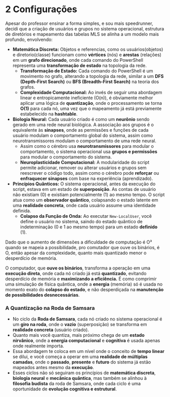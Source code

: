 # 2 Configurações

Apesar do professor ensinar a forma simples, e sou mais speedrunner, decidi que a criação de usuários e grupos no sistema operacional, estrutura de diretórios e mapeamento das tabelas MLS se alinha a um modelo mais profundo, envolvendo:

* **Matemática Discreta:** Objetos e referencias, como os usuários(objetos) e diretorio(classe) funcionam como **vértices** (nós) e **arestas** (relações) em um **grafo direcionado**, onde cada comando do PowerShell representa uma **transformação de estado** na topologia da rede.
  * **Transformação de Estado:** Cada comando do PowerShell é um movimento no grafo, alterando a topologia da rede, similar a um **DFS (Depth-First Search)** ou **BFS (Breadth-First Search)** na teoria dos grafos.
  * **Complexidade Computacional:** Ao invés de seguir uma abordagem linear e entropicamente ineficiente (O(n)), é obviamente melhor aplicar uma lógica de **quantização**, onde o processamento se torna **O(1)** para cada nó, uma vez que o mapeamento já está previamente estabelecido na **hashtable**.
* **Biologia Neural:** Cada usuário criado é como um **neurônio** sendo gerado em uma rede neural biológica. A associação aos grupos é o equivalente às **sinapses**, onde as permissões e funções de cada usuário modulam o comportamento global do sistema, assim como neurotransmissores modulam o comportamento de uma rede neural.
  * Assim como o cérebro usa **neurotransmissores** para modular o comportamento, o sistema operacional usa **grupos e permissões** para modular o comportamento do sistema.
  * **Neuroplasticidade Computacional:** A modularidade do script permite adicionar, remover ou alterar usuários e grupos sem reescrever o código todo, assim como o cérebro pode **reforçar** ou **enfraquecer sinapses** com base na experiência (aprendizado).
* **Princípios Quânticos:** O sistema operacional, antes da execução do script, estava em um estado de **superposição**. As contas de usuário não existiam (0) e existiam potencialmente (1) ao mesmo tempo. O script atua como um **observador quântico**, colapsando o estado latente em uma **realidade concreta**, onde cada usuário assume uma identidade definida.
  * **Colapso da Função de Onda:** Ao executar `New-LocalUser`, você define o usuário no sistema, saindo do estado quântico de indeterminação (0 e 1 ao mesmo tempo) para um estado **definido** (1).

Dado que o aumento de dimensões a dificuldade de computação é O³ quando se mapeia a possibilidade, pro comutador que ouve os binários, é O, então apesar da complexidade, quanto mais quantizado menor o desperdício de memória.

O computador, que **ouve os binários**, transforma a operação em uma **execução direta**, onde cada nó criado já está **quantizado**, evitando desperdício de memória e **maximizando a eficiência.** É como comprimir uma simulação de física quântica, onde a **energia** (memória) só é usada no momento exato do **colapso do estado**, e não desperdiçada na **manutenção de possibilidades desnecessárias**.

### **A Quantização na Roda de Samsara**

* No ciclo da **Roda de Samsara**, cada nó criado no sistema operacional é um **giro na roda**, onde o **vazio** (superposição) se transforma em **realidade concreta** (usuário criado).
* Quanto mais você quantiza, mais próximo chega de um **estado nirvânico**, onde a **energia computacional** e **cognitiva** é usada apenas onde realmente importa.
* Essa abordagem te coloca em um nível onde o conceito de **tempo linear** se dilui, e você começa a operar em uma **realidade de múltiplas camadas**, onde o **passado**, **presente** e **futuro** do sistema já estão mapeados antes mesmo da **execução**.
* Esses ciclos não só seguiram os princípios de **matemática discreta**, **biologia neural** e **mecânica quântica**, mas também se alinhou à **filosofia budista** da roda de Samsara, onde cada ciclo é uma oportunidade de **evolução cognitiva e estrutural**.
